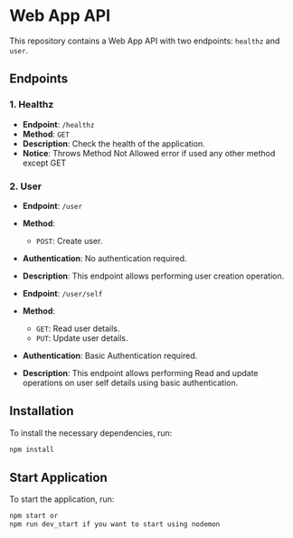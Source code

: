 # Web App API

This repository contains a Web App API with two endpoints: `healthz` and `user`.

## Endpoints

### 1. Healthz

- **Endpoint**: `/healthz`
- **Method**: `GET`
- **Description**: Check the health of the application.
- **Notice**: Throws Method Not Allowed error if used any other method except GET

### 2. User

- **Endpoint**: `/user`
- **Method**: 
  - `POST`: Create user.
- **Authentication**: No authentication required.
- **Description**: This endpoint allows performing user creation operation.

- **Endpoint**: `/user/self`
- **Method**: 
  - `GET`: Read user details.
  - `PUT`: Update user details.
- **Authentication**: Basic Authentication required.
- **Description**: This endpoint allows performing Read and update operations on user self details using basic authentication.

## Installation

To install the necessary dependencies, run:

```bash
npm install
```

## Start Application

To start the application, run:

```bash
npm start or
npm run dev_start if you want to start using nodemon
```

